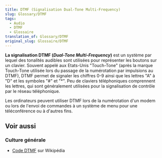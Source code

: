 ```yaml
---
title: DTMF (Signalisation Dual-Tone Multi-Frequency)
slug: Glossary/DTMF
tags:
  - Audio
  - DTMF
  - Glossaire
translation_of: Glossary/DTMF
original_slug: Glossaire/DTMF
---
```

**La signalisation DTMF (<i lang="en">Dual-Tone Multi-Frequency</i>)** est un système par lequel des tonalités audibles sont utilisées pour représenter les boutons sur un clavier. Souvent appelé aux Etats-Unis "Touch-Tone" (après la marque Touch-Tone utilisée lors du passage de la numérotation par impulsions au DTMF), DTMF permet de signaler les chiffres 0-9 ainsi que les lettres "A" à "D" et les symboles "#" et "\*". Peu de claviers téléphoniques comprennent les lettres, qui sont généralement utilisées pour la signalisation de contrôle par le réseau téléphonique.

Les ordinateurs peuvent utiliser DTMF lors de la numérotation d'un modem ou lors de l'envoi de commandes à un système de menu pour une téléconférence ou à d'autres fins.

## Voir aussi

### Culture générale

- [Code DTMF](https://fr.wikipedia.org/wiki/Code_DTMF) sur Wikipédia
